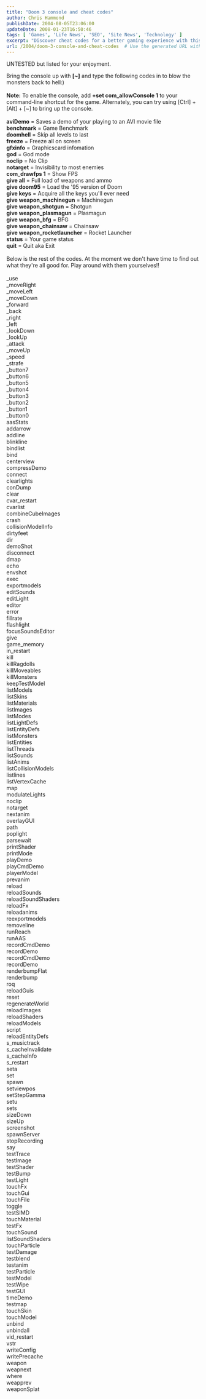 ```yaml
---
title: "Doom 3 console and cheat codes"
author: Chris Hammond
publishDate: 2004-08-05T23:06:00
updateDate: 2008-01-23T16:50:46
tags: [ 'Games', 'Life News', 'SEO', 'Site News', 'Technology' ]
excerpt: "Discover cheat codes for a better gaming experience with this list for your favorite console. Learn more in this post! #GamingCheats #ConsoleHacks #GameShortcuts"
url: /2004/doom-3-console-and-cheat-codes  # Use the generated URL with year
---
```

<P>UNTESTED but listed for your enjoyment.</P> <P>Bring the console up with <STRONG>[~]</STRONG> and type the following codes in to blow the monsters back to hell:)<BR><BR><STRONG>Note:</STRONG> To enable the console, add <STRONG>+set com_allowConsole 1</STRONG> to your command-line shortcut for the game. Alternately, you can try using [Ctrl] + [Alt] + [~] to bring up the console. <BR><BR><STRONG>aviDemo</STRONG> = Saves a demo of your playing to an AVI movie file<BR><STRONG>benchmark</STRONG> = Game Benchmark<BR><STRONG>doomhell</STRONG> = Skip all levels to last<BR><STRONG>freeze</STRONG> = Freeze all on screen<BR><STRONG>gfxinfo</STRONG> = Graphicscard infomation<BR><STRONG>god</STRONG> = God mode<BR><STRONG>noclip</STRONG> = No Clip<BR><STRONG>notarget</STRONG> = Invisibility to most enemies<BR><STRONG>com_drawfps 1</STRONG> = Show FPS<BR><STRONG>give all</STRONG> = Full load of weapons and ammo<BR><STRONG>give doom95</STRONG> = Load the '95 version of Doom<BR><STRONG>give keys</STRONG> = Acquire all the keys you'll ever need<BR><STRONG>give weapon_machinegun</STRONG> = Machinegun<BR><STRONG>give weapon_shotgun</STRONG> = Shotgun<BR><STRONG>give weapon_plasmagun</STRONG> = Plasmagun<BR><STRONG>give weapon_bfg</STRONG> = BFG<BR><STRONG>give weapon_chainsaw</STRONG> = Chainsaw<BR><STRONG>give weapon_rocketlauncher</STRONG> = Rocket Launcher<BR><STRONG>status</STRONG> = Your game status<BR><STRONG>quit</STRONG> = Quit aka Exit<BR><BR>Below is the rest of the codes. At the moment we don't have time to find out what they're all good for. Play around with them yourselves!! <BR><BR>_use<BR>_moveRight<BR>_moveLeft<BR>_moveDown<BR>_forward<BR>_back<BR>_right<BR>_left<BR>_lookDown<BR>_lookUp<BR>_attack<BR>_moveUp<BR>_speed<BR>_strafe<BR>_button7<BR>_button6<BR>_button5<BR>_button4<BR>_button3<BR>_button2<BR>_button1<BR>_button0<BR>aasStats<BR>addarrow<BR>addline<BR>blinkline<BR>bindlist<BR>bind<BR>centerview<BR>compressDemo<BR>connect<BR>clearlights<BR>conDump<BR>clear<BR>cvar_restart<BR>cvarlist<BR>combineCubeImages<BR>crash<BR>collisionModelInfo<BR>dirtyfeet<BR>dir<BR>demoShot<BR>disconnect<BR>dmap<BR>echo<BR>envshot<BR>exec<BR>exportmodels<BR>editSounds<BR>editLight<BR>editor<BR>error<BR>fillrate<BR>flashlight<BR>focusSoundsEditor<BR>give<BR>game_memory<BR>in_restart<BR>kill<BR>killRagdolls<BR>killMoveables<BR>killMonsters<BR>keepTestModel<BR>listModels<BR>listSkins<BR>listMaterials<BR>listImages<BR>listModes<BR>listLightDefs<BR>listEntityDefs<BR>listMonsters<BR>listEntities<BR>listThreads<BR>listSounds<BR>listAnims<BR>listCollisionModels<BR>listlines<BR>listVertexCache<BR>map<BR>modulateLights<BR>noclip<BR>notarget<BR>nextanim<BR>overlayGUI<BR>path<BR>poplight<BR>parsewait<BR>printShader<BR>printMode<BR>playDemo<BR>playCmdDemo<BR>playerModel<BR>prevanim<BR>reload<BR>reloadSounds<BR>reloadSoundShaders<BR>reloadFx<BR>reloadanims<BR>reexportmodels<BR>removeline<BR>runReach<BR>runAAS<BR>recordCmdDemo<BR>recordDemo<BR>recordCmdDemo<BR>recordDemo<BR>renderbumpFlat<BR>renderbump<BR>roq<BR>reloadGuis<BR>reset<BR>regenerateWorld<BR>reloadImages<BR>reloadShaders<BR>reloadModels<BR>script<BR>reloadEntityDefs<BR>s_musictrack<BR>s_cacheInvalidate<BR>s_cacheInfo<BR>s_restart<BR>seta<BR>set<BR>spawn<BR>setviewpos<BR>setStepGamma<BR>setu<BR>sets<BR>sizeDown<BR>sizeUp<BR>screenshot<BR>spawnServer<BR>stopRecording<BR>say<BR>testTrace<BR>testImage<BR>testShader<BR>testBump<BR>testLight<BR>touchFx<BR>touchGui<BR>touchFile<BR>toggle<BR>testSIMD<BR>touchMaterial<BR>testFx<BR>touchSound<BR>listSoundShaders<BR>touchParticle<BR>testDamage<BR>testblend<BR>testanim<BR>testParticle<BR>testModel<BR>testWipe<BR>testGUI<BR>timeDemo<BR>testmap<BR>touchSkin<BR>touchModel<BR>unbind<BR>unbindall<BR>vid_restart<BR>vstr<BR>writeConfig<BR>writePrecache<BR>weapon<BR>weapnext<BR>where<BR>weapprev<BR>weaponSplat<BR></P>



